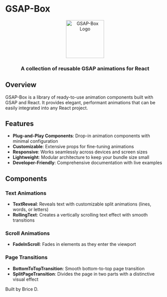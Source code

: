 # GSAP-Box

<div align="center">
  <img src="public/logo.svg" alt="GSAP-Box Logo" width="120" />
  <h3>A collection of reusable GSAP animations for React</h3>
</div>

## Overview

GSAP-Box is a library of ready-to-use animation components built with GSAP and React. It provides elegant, performant animations that can be easily integrated into any React project.

## Features

- **Plug-and-Play Components**: Drop-in animation components with minimal configuration
- **Customizable**: Extensive props for fine-tuning animations
- **Responsive**: Works seamlessly across devices and screen sizes
- **Lightweight**: Modular architecture to keep your bundle size small
- **Developer-Friendly**: Comprehensive documentation with live examples

## Components

### Text Animations

- **TextReveal**: Reveals text with customizable split animations (lines, words, or letters)
- **RollingText**: Creates a vertically scrolling text effect with smooth transitions

### Scroll Animations

- **FadeInScroll**: Fades in elements as they enter the viewport

### Page Transitions

- **BottomToTopTransition**: Smooth bottom-to-top page transition
- **SplitPageTransition**: Divides the page in two parts with a distinctive visual effect

Built by Brice D.
